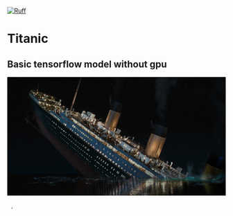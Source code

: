 [![Ruff](https://github.com/morheus9/gpt_bot_terminal/actions/workflows/ruff.yml/badge.svg)](https://github.com/morheus9/gpt_bot_terminal/actions/workflows/ruff.yml)

# Titanic
## Basic tensorflow model without gpu

![Screenshot](input/img_for_github/Titanic.jpg)

```
 .
```

